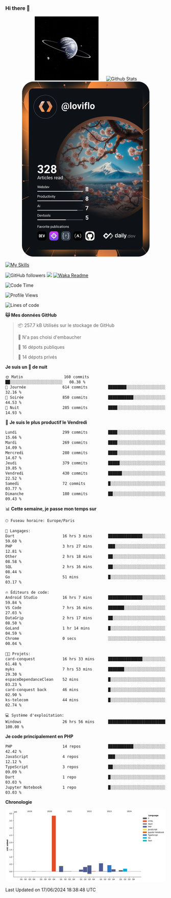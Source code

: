 ### Hi there 👋

<p align="center">
  <img src="https://github.com/Loviflo/Loviflo/blob/main/img/portrait.jpg" alt="Loviflo" height="200" style="margin-right: 20px"/>
  <img src="https://github-readme-stats.vercel.app/api?username=Loviflo&show_icons=true&theme=graywhite" alt="Github Stats" />
  <a href="https://app.daily.dev/loviflo"><img src="https://github.com/loviflo/loviflo/blob/main/devcard.svg" width="400" alt="Loviflo's Dev Card"/></a>
</p>

[![My Skills](https://skillicons.dev/icons?i=php,laravel,symfony,dotnet,cs,nodejs,mysql,postgres,js,ts,html,css,sass,angular,react,electron,docker,webpack,vscode,figma,git,github,gitlab,nginx,postman&perline=5)](https://skillicons.dev)

![GitHub followers](https://img.shields.io/github/followers/Loviflo?label=Follow&style=social)
![](https://visitor-badge.glitch.me/badge?page_id=Loviflo.Loviflo)
[![Waka Readme](https://github.com/Loviflo/Loviflo/actions/workflows/update-stats.yml/badge.svg)](https://github.com/Loviflo/Loviflo/actions/workflows/update-stats.yml)

<!--START_SECTION:waka-->
![Code Time](http://img.shields.io/badge/Code%20Time-2%2C184%20hrs%2042%20mins-blue)

![Profile Views](http://img.shields.io/badge/Vues%20du%20profil-0-blue)

![Lines of code](https://img.shields.io/badge/Depuis%20Hello%20World%2C%20j%27ai%20%C3%A9crit-6.5%20million%20Lignes%20de%20code-blue)

**🐱 Mes données GitHub** 

> 📦 257.7 kB Utilisés sur le stockage de GitHub 
 > 
> 🚫 N'a pas choisi d'embaucher
 > 
> 📜 16 dépots publiques 
 > 
> 🔑 14 dépots privés 
 > 
**Je suis un 🦉 de nuit** 

```text
🌞 Matin                  160 commits         ██░░░░░░░░░░░░░░░░░░░░░░░   08.38 % 
🌆 Journée                614 commits         ████████░░░░░░░░░░░░░░░░░   32.16 % 
🌃 Soirée                 850 commits         ███████████░░░░░░░░░░░░░░   44.53 % 
🌙 Nuit                   285 commits         ████░░░░░░░░░░░░░░░░░░░░░   14.93 % 
```
📅 **Je suis le plus productif le Vendredi** 

```text
Lundi                    299 commits         ████░░░░░░░░░░░░░░░░░░░░░   15.66 % 
Mardi                    269 commits         ████░░░░░░░░░░░░░░░░░░░░░   14.09 % 
Mercredi                 280 commits         ████░░░░░░░░░░░░░░░░░░░░░   14.67 % 
Jeudi                    379 commits         █████░░░░░░░░░░░░░░░░░░░░   19.85 % 
Vendredi                 430 commits         ██████░░░░░░░░░░░░░░░░░░░   22.52 % 
Samedi                   72 commits          █░░░░░░░░░░░░░░░░░░░░░░░░   03.77 % 
Dimanche                 180 commits         ██░░░░░░░░░░░░░░░░░░░░░░░   09.43 % 
```


📊 **Cette semaine, je passe mon temps sur** 

```text
🕑︎ Fuseau horaire: Europe/Paris

💬 Langages: 
Dart                     16 hrs 3 mins       ███████████████░░░░░░░░░░   59.60 % 
PHP                      3 hrs 27 mins       ███░░░░░░░░░░░░░░░░░░░░░░   12.81 % 
Other                    2 hrs 18 mins       ██░░░░░░░░░░░░░░░░░░░░░░░   08.58 % 
SQL                      2 hrs 16 mins       ██░░░░░░░░░░░░░░░░░░░░░░░   08.44 % 
Go                       51 mins             █░░░░░░░░░░░░░░░░░░░░░░░░   03.17 % 

🔥 Éditeurs de code: 
Android Studio           16 hrs 7 mins       ███████████████░░░░░░░░░░   59.84 % 
VS Code                  7 hrs 16 mins       ███████░░░░░░░░░░░░░░░░░░   27.03 % 
DataGrip                 2 hrs 17 mins       ██░░░░░░░░░░░░░░░░░░░░░░░   08.50 % 
GoLand                   1 hr 14 mins        █░░░░░░░░░░░░░░░░░░░░░░░░   04.59 % 
Chrome                   0 secs              ░░░░░░░░░░░░░░░░░░░░░░░░░   00.04 % 

🐱‍💻 Projets: 
card-conquest            16 hrs 33 mins      ███████████████░░░░░░░░░░   61.48 % 
myks                     7 hrs 53 mins       ███████░░░░░░░░░░░░░░░░░░   29.30 % 
espaceDependanceClean    52 mins             █░░░░░░░░░░░░░░░░░░░░░░░░   03.23 % 
card-conquest back       46 mins             █░░░░░░░░░░░░░░░░░░░░░░░░   02.90 % 
ks-telecom               44 mins             █░░░░░░░░░░░░░░░░░░░░░░░░   02.74 % 

💻 Système d'exploitation: 
Windows                  26 hrs 56 mins      █████████████████████████   100.00 % 
```

**Je code principalement en PHP** 

```text
PHP                      14 repos            ███████████░░░░░░░░░░░░░░   42.42 % 
JavaScript               4 repos             ███░░░░░░░░░░░░░░░░░░░░░░   12.12 % 
TypeScript               3 repos             ██░░░░░░░░░░░░░░░░░░░░░░░   09.09 % 
Dart                     1 repo              █░░░░░░░░░░░░░░░░░░░░░░░░   03.03 % 
Jupyter Notebook         1 repo              █░░░░░░░░░░░░░░░░░░░░░░░░   03.03 % 
```



**Chronologie**

![Lines of Code chart](https://raw.githubusercontent.com/Loviflo/Loviflo/main/assets/bar_graph.png)


 Last Updated on 17/06/2024 18:38:48 UTC
<!--END_SECTION:waka-->
